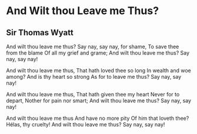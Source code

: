 # And Wilt thou Leave me Thus?
## Sir Thomas Wyatt
And wilt thou leave me thus?
Say nay, say nay, for shame,
To save thee from the blame
Of all my grief and grame;
And wilt thou leave me thus?
Say nay, say nay!

And wilt thou leave me thus,
That hath loved thee so long
In wealth and woe among?
And is thy heart so strong
As for to leave me thus?
Say nay, say nay!

And wilt thou leave me thus,
That hath given thee my heart
Never for to depart,
Nother for pain nor smart;
And wilt thou leave me thus?
Say nay, say nay!

And wilt thou leave me thus
And have no more pity
Of him that loveth thee?
Hélas, thy cruelty!
And wilt thou leave me thus?
Say nay, say nay!